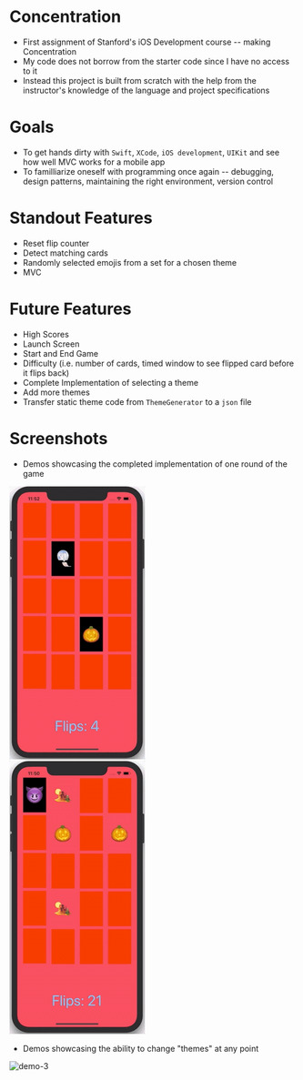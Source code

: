 # Concentration
* First assignment of Stanford's iOS Development course -- making Concentration
* My code does not borrow from the starter code since I have no access to it
* Instead this project is built from scratch with the help from the instructor's knowledge of the language and project specifications

# Goals
* To get hands dirty with `Swift`, `XCode`, `iOS development`, `UIKit` and see how well MVC works for a mobile app
* To familliarize oneself with programming once again -- debugging, design patterns, maintaining the right environment, version control

# Standout Features
* Reset flip counter
* Detect matching cards
* Randomly selected emojis from a set for a chosen theme
* MVC

# Future Features
* High Scores
* Launch Screen
* Start and End Game
* Difficulty (i.e. number of cards, timed window to see flipped card before it flips back)
* Complete Implementation of selecting a theme
* Add more themes
* Transfer static theme code from `ThemeGenerator` to a `json` file

# Screenshots

* Demos showcasing the completed implementation of one round of the game

![demo-1](https://github.com/surudhb/Concentration/blob/master/Demos/Demo1.gif) &nbsp;&nbsp;&nbsp;&nbsp;&nbsp;&nbsp;&nbsp;&nbsp;&nbsp;&nbsp;&nbsp;&nbsp;&nbsp;&nbsp; ![demo-2](https://github.com/surudhb/Concentration/blob/master/Demos/Demo2.gif)

* Demos showcasing the ability to change "themes" at any point

![demo-3](https://github.com/surudhb/Concentration/blob/master/Demos/Demo3.gif)
